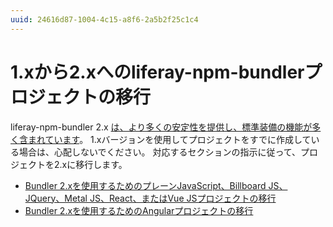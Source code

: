 ```yaml
---
uuid: 24616d87-1004-4c15-a8f6-2a5b2f25c1c4
---
```

# 1.xから2.xへのliferay-npm-bundlerプロジェクトの移行

liferay-npm-bundler 2.x [は、より多くの安定性を提供し、標準装備の機能が多く含まれています](../changes-between-bundler-1-x-and-2-x.md)。 1.xバージョンを使用してプロジェクトをすでに作成している場合は、心配しないでください。 対応するセクションの指示に従って、プロジェクトを2.xに移行します。

* [Bundler 2.xを使用するためのプレーンJavaScript、Billboard JS、JQuery、Metal JS、React、またはVue JSプロジェクトの移行](./migrating-plain-js-billboard-jquery-metal-js-react-vue-bundler.md)
* [Bundler 2.xを使用するためのAngularプロジェクトの移行](./migrating-angular-bundler.md)
